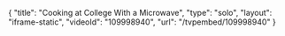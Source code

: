 {
    "title": "Cooking at College With a Microwave",
    "type": "solo",
    "layout": "iframe-static",
    "videoId": "109998940",
    "url": "\/tvpembed\/109998940"
}
